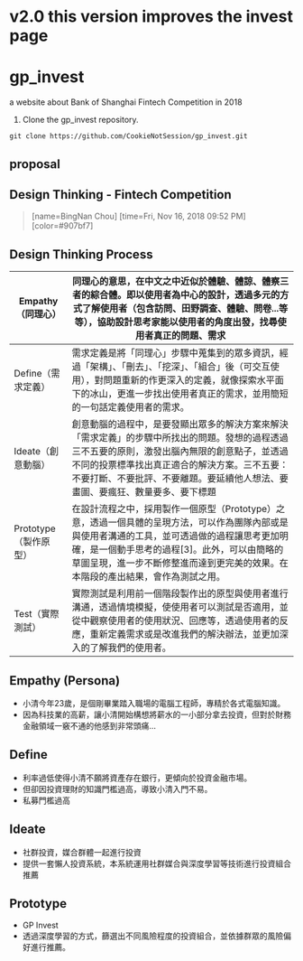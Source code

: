 # v2.0 this version improves the invest page

# gp_invest
a website about Bank of Shanghai Fintech Competition in 2018


1. Clone the gp_invest repository.

``` 
git clone https://github.com/CookieNotSession/gp_invest.git
```



## proposal 

Design Thinking - Fintech Competition
---
> [name=BingNan Chou] [time=Fri, Nov 16, 2018 09:52 PM] [color=#907bf7]

## Design Thinking Process

Empathy（同理心）| 同理心的意思，在中文之中近似於體驗、體諒、體察三者的綜合體。即以使用者為中心的設計，透過多元的方式了解使用者（包含訪問、田野調查、體驗、問卷...等等），協助設計思考家能以使用者的角度出發，找尋使用者真正的問題、需求|
|---|---|
|Define（需求定義）|需求定義是將「同理心」步驟中蒐集到的眾多資訊，經過「架構」、「刪去」、「挖深」、「組合」後（可交互使用），對問題重新的作更深入的定義，就像探索水平面下的冰山，更進一步找出使用者真正的需求，並用簡短的一句話定義使用者的需求。|
Ideate（創意動腦）|創意動腦的過程中，是要發顯出眾多的解決方案來解決「需求定義」的步驟中所找出的問題。發想的過程透過三不五要的原則，激發出腦內無限的創意點子，並透過不同的投票標準找出真正適合的解決方案。三不五要：不要打斷、不要批評、不要離題。要延續他人想法、要畫圖、要瘋狂、數量要多、要下標題|
Prototype（製作原型）|在設計流程之中，採用製作一個原型（Prototype）之意，透過一個具體的呈現方法，可以作為團隊內部或是與使用者溝通的工具，並可透過做的過程讓思考更加明確，是一個動手思考的過程[3]。此外，可以由簡略的草圖呈現，進一步不斷修整進而達到更完美的效果。在本階段的產出結果，會作為測試之用。|
Test（實際測試）|實際測試是利用前一個階段製作出的原型與使用者進行溝通，透過情境模擬，使使用者可以測試是否適用，並從中觀察使用者的使用狀況、回應等，透過使用者的反應，重新定義需求或是改進我們的解決辦法，並更加深入的了解我們的使用者。|

Empathy (Persona)
---
- 小清今年23歲，是個剛畢業踏入職場的電腦工程師，專精於各式電腦知識。
- 因為科技業的高薪，讓小清開始構想將薪水的一小部分拿去投資，但對於財務金融領域一竅不通的他感到非常頭痛...

Define
---
- 利率過低使得小清不願將資產存在銀行，更傾向於投資金融市場。
- 但卻因投資理財的知識門檻過高，導致小清入門不易。
- 私募門檻過高

Ideate
---
- 社群投資，媒合群體一起進行投資
- 提供一套懶人投資系統，本系統運用社群媒合與深度學習等技術進行投資組合推薦

Prototype
---
- GP Invest
- 透過深度學習的方式，篩選出不同風險程度的投資組合，並依據群眾的風險偏好進行推薦。




